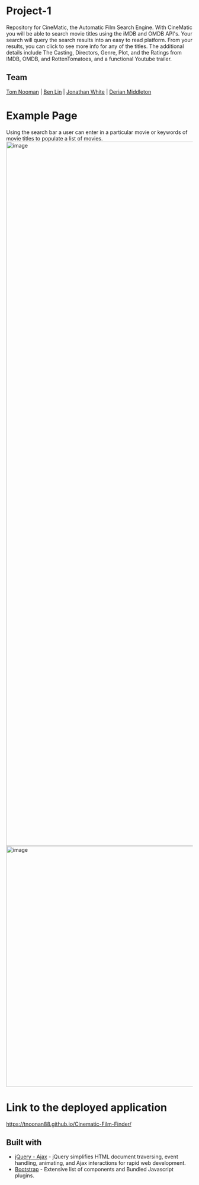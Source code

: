 # Project-1
Repository for CineMatic, the Automatic Film Search Engine. With CineMatic you will be able to search movie titles using the iMDB and OMDB API's. Your search will query the search results into an easy to read platform. From your results, you can click to see more info for any of the titles. The additional details include The Casting, Directors, Genre, Plot, and the Ratings from IMDB, OMDB, and RottenTomatoes, and a functional Youtube trailer.

## Team
[Tom Nooman](https://github.com/tnoonan88) | [Ben Lin](https://github.com/yogs0ddhoth) | [Jonathan White](https://github.com/jwedcap) | [Derian Middleton](https://github.com/ItzDerian)

# Example Page
Using the search bar a user can enter in a particular movie or keywords of movie titles to populate a list of movies.
<img width="1901" alt="image" src="https://user-images.githubusercontent.com/95448858/154372332-4e2f84e1-0d1d-4c44-bcb9-c4a0751684e8.png">
<img width="650" alt="image" src="https://user-images.githubusercontent.com/95448858/154372669-2f1cc3f1-9664-47c9-8fdd-7e965539604b.png">

# Link to the deployed application
https://tnoonan88.github.io/Cinematic-Film-Finder/

## Built with
- [jQuery - Ajax](http://www.w3schools.com/jquery/jquery_ref_ajax.asp) - jQuery simplifies HTML document traversing, event handling, animating, and Ajax interactions for rapid web development.
- [Bootstrap](http://getbootstrap.com/) - Extensive list of components and  Bundled Javascript plugins.


